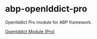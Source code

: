 # abp-openIddict-pro

OpenIddict Pro module for ABP framework.

[OpenIddict Module (Pro)](https://abp.io/docs/latest/modules/openiddict-pro)
